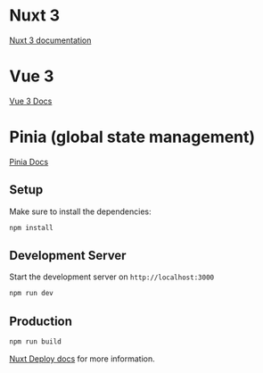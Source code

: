 # Nuxt 3 
[Nuxt 3 documentation](https://nuxt.com/docs/getting-started/introduction)
# Vue 3
[Vue 3 Docs](https://vuejs.org/guide/introduction.html)
# Pinia (global state management)
[Pinia Docs](https://pinia.vuejs.org/)

## Setup
Make sure to install the dependencies:
```bash
npm install
```

## Development Server
Start the development server on `http://localhost:3000`
```bash
npm run dev
```

## Production
```bash
npm run build
```

[Nuxt Deploy docs](https://nuxt.com/docs/getting-started/deployment) for more information.
